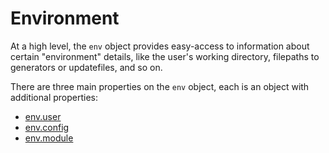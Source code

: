 # Environment

At a high level, the `env` object provides easy-access to information about certain "environment" details, like the user's working directory, filepaths to generators or updatefiles, and so on. 

There are three main properties on the `env` object, each is an object with additional properties:

- [env.user](#env-user)
- [env.config](#env-config)
- [env.module](#env-module)

